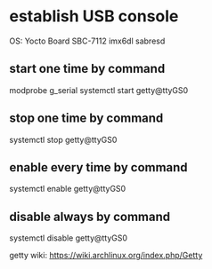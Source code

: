 # establish USB console
OS: Yocto
Board SBC-7112 imx6dl sabresd

## start one time by command 
modprobe g_serial
systemctl start getty@ttyGS0
## stop one time by command 
systemctl stop getty@ttyGS0
## enable every time by command 
systemctl enable getty@ttyGS0
## disable always by command 
systemctl disable getty@ttyGS0

getty wiki: https://wiki.archlinux.org/index.php/Getty
